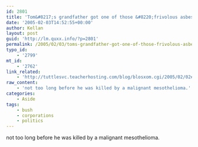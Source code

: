 ```yaml
---
id: 2801
title: 'Tom&#8217;s grandfather got one of those &#8220;frivolous asbestos claims&#8221; that Bush referred to in the State of the Union'
date: '2005-02-03T14:52:55+00:00'
author: Kellan
layout: post
guid: 'http://lm.quxx.info/?p=2801'
permalink: /2005/02/03/toms-grandfather-got-one-of-those-frivolous-asbestos-claims-that-bush-referred-to-in-the-state-of-the-union/
typo_id:
    - '2799'
mt_id:
    - '2762'
link_related:
    - 'http://tuttlesvc.teacherhosting.com/blog/blosxom.cgi/2005/02/02#338'
raw_content:
    - 'not too long before he was killed by a malignant mesothelioma.'
categories:
    - Aside
tags:
    - bush
    - corporations
    - politics
---
```


not too long before he was killed by a malignant mesothelioma.